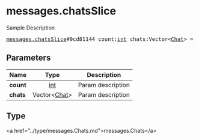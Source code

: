# messages.chatsSlice

Sample Description

<pre>
<a href="../constructor/messages.chatsSlice.md">messages.chatsSlice</a>#9cd81144 count:<a href="../type/int.md">int</a> chats:Vector&lt;<a href="../type/Chat.md">Chat</a>&gt; = <a href="../type/messages.Chats.md">messages.Chats</a>;
</pre>

## Parameters

| Name | Type | Description |
|------|:----:|-------------|
| **count** | <a href="../type/int.md">int</a> | Param description |
| **chats** | Vector&lt;<a href="../type/Chat.md">Chat</a>&gt; | Param description |

## Type

&lt;a href=&#34;../type/messages.Chats.md&#34;&gt;messages.Chats&lt;/a&gt;
